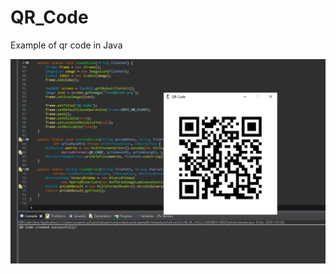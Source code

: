 # QR_Code
Example of qr code in Java

![example qr code](https://raw.githubusercontent.com/MarioGuiber/QR_Code/master/image/example.PNG)
